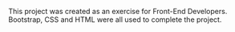This project was created as an exercise for Front-End Developers. Bootstrap, CSS and HTML were all used to complete the project. 
